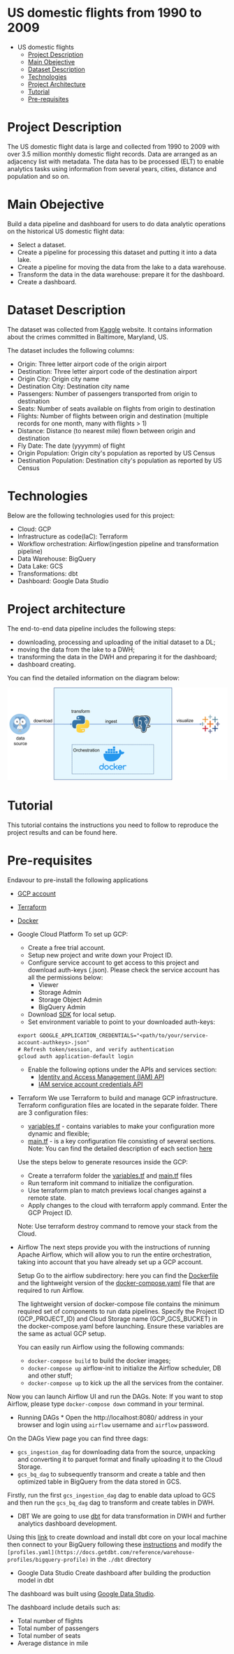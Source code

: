 # US domestic flights from 1990 to 2009
* US domestic flights
  * [Project Description](#project-description)
  * [Main Obejective](#main-objective)
  * [Dataset Description](#data-description)
  * [Technologies](#technologies)
  * [Project Architecture](#project-architecture)
  * [Tutorial](#tutorial)
  * [Pre-requisites](#pre-requisites)

# Project Description
The US domestic flight data is large and collected from 1990 to 2009 with over 3.5 million monthly domestic flight records. Data are arranged as an adjacency list with metadata. The data has to be processed (ELT) to enable analytics tasks using information from several years, cities, distance and population and so on.

# Main Obejective
Build a data pipeline and dashboard for users to do data analytic operations on the historical US domestic flight data:

  * Select a dataset.
  * Create a pipeline for processing this dataset and putting it into a data lake.
  * Create a pipeline for moving the data from the lake to a data warehouse.
  * Transform the data in the data warehouse: prepare it for the dashboard.
  * Create a dashboard.

# Dataset Description
The dataset was collected from [Kaggle](https://www.kaggle.com/datasets/ryanjt/us-domestic-flights-from-1990-to-2009) website. It contains information about the crimes committed in Baltimore, Maryland, US.

The dataset includes the following columns:
  * Origin: Three letter airport code of the origin airport
  * Destination: Three letter airport code of the destination airport
  * Origin City: Origin city name
  * Destination City: Destination city name
  * Passengers: Number of passengers transported from origin to destination
  * Seats: Number of seats available on flights from origin to destination
  * Flights:	Number of flights between origin and destination (multiple records for one month, many with flights > 1)
  * Distance:	Distance (to nearest mile) flown between origin and destination
  * Fly Date:	The date (yyyymm) of flight
  * Origin Population:	Origin city's population as reported by US Census
  * Destination Population:	Destination city's population as reported by US Census 

# Technologies
Below are the following technologies used for this project:

  * Cloud: GCP
  * Infrastructure as code(IaC): Terraform
  * Workflow orchestration: Airflow(ingestion pipeline and transformation pipeline)
  * Data Warehouse: BigQuery
  * Data Lake: GCS
  * Transformations: dbt 
  * Dashboard: Google Data Studio  

# Project architecture
The end-to-end data pipeline includes the following steps:

  * downloading, processing and uploading of the initial dataset to a DL;
  * moving the data from the lake to a DWH;
  * transforming the data in the DWH and preparing it for the dashboard;
  * dashboard creating.

You can find the detailed information on the diagram below:

![](https://github.com/ukokobili/baltimore/blob/main/images/Picture1.png)

# Tutorial
This tutorial contains the instructions you need to follow to reproduce the project results and can be found here.

# Pre-requisites
Endavour to pre-install the following applications
  * [GCP account](https://cloud.google.com/)
  * [Terraform](https://www.terraform.io/downloads)
  * [Docker](https://www.docker.com/products/docker-desktop/)

* Google Cloud Platform
  To set up GCP:

  * Create a free trial account.
  * Setup new project and write down your Project ID.
  * Configure service account to get access to this project and download auth-keys (.json). Please check the service account has all the permissions below:
    * Viewer
    * Storage Admin
    * Storage Object Admin
    * BigQuery Admin
  * Download [SDK](https://cloud.google.com/sdk) for local setup.
  * Set environment variable to point to your downloaded auth-keys:
  ```
  export GOOGLE_APPLICATION_CREDENTIALS="<path/to/your/service-account-authkeys>.json"
  # Refresh token/session, and verify authentication
  gcloud auth application-default login
  
  ```
  * Enable the following options under the APIs and services section:
     * [Identity and Access Management (IAM) API](https://console.cloud.google.com/apis/library/iam.googleapis.com?project=github-hn-1123)
     * [IAM service account credentials API](https://console.cloud.google.com/apis/library/iamcredentials.googleapis.com?project=github-hn-1123)
     
* Terraform
    We use Terraform to build and manage GCP infrastructure. Terraform configuration files are located in the separate folder. There are 3 configuration files:
     * [variables.tf](https://github.com/ukokobili/US_domestic_flights/blob/main/terraform/variables.tf) - contains variables to make your configuration more dynamic and flexible;
     * [main.tf](https://github.com/ukokobili/US_domestic_flights/blob/main/terraform/main.tf) - is a key configuration file consisting of several sections.
     Note: You can find the detailed description of each section [here](https://github.com/DataTalksClub/data-engineering-zoomcamp/blob/main/week_1_basics_n_setup/1_terraform_gcp/1_terraform_overview.md)

     Use the steps below to generate resources inside the GCP:

     * Create a terraform folder the [variables.tf](https://github.com/ukokobili/US_domestic_flights/blob/main/terraform/variables.tf) and [main.tf](https://github.com/ukokobili/US_domestic_flights/blob/main/terraform/main.tf) files 
     * Run terraform init command to initialize the configuration.
     * Use terraform plan to match previews local changes against a remote state.
     * Apply changes to the cloud with terraform apply command.
      Enter the GCP Project ID. 
      
     Note: Use terraform destroy command to remove your stack from the Cloud.

 * Airflow
   The next steps provide you with the instructions of running Apache Airflow, which will allow you to run the entire orchestration, taking into account that you have already set up a GCP account.

   Setup
   Go to the airflow subdirectory: here you can find the [Dockerfile](https://github.com/ukokobili/US_domestic_flights/blob/main/airflow/Dockerfile) and the lightweight version of the [docker-compose.yaml](https://github.com/ukokobili/US_domestic_flights/blob/main/airflow/docker-compose.yaml) file that are required to run Airflow.

   The lightweight version of docker-compose file contains the minimum required set of components to run data pipelines. Specify the Project ID (GCP_PROJECT_ID) and Cloud Storage name (GCP_GCS_BUCKET) in the docker-compose.yaml before launching. Ensure these variables are the same as actual GCP setup.

   You can easily run Airflow using the following commands:

    * ```docker-compose build``` to build the docker images;
    * ```docker-compose up``` airflow-init to initialize the Airflow scheduler, DB and other stuff;
    * ```docker-compose up``` to kick up the all the services from the container.

Now you can launch Airflow UI and run the DAGs.
Note: If you want to stop Airflow, please type ```docker-compose down``` command in your terminal.

* Running DAGs *
Open the http://localhost:8080/ address in your browser and login using ```airflow``` username and ```airflow``` password.

On the DAGs View page you can find three dags:

  * ```gcs_ingestion_dag``` for downloading data from the source, unpacking and converting it to parquet format and finally uploading it to the Cloud Storage.
  * ```gcs_bq_dag``` to subsequently transorm and create a table and then optimized table in BigQuery from the data stored in GCS.

Firstly, run the first ```gcs_ingestion_dag``` dag to enable data upload to GCS and then run the ```gcs_bq_dag``` dag to transform and create tables in DWH. 

* DBT
We are going to use [dbt](https://www.getdbt.com/) for data transformation in DWH and further analytics dashboard development.

Using this [link](https://docs.getdbt.com/dbt-cli/cli-overview) to create download and install dbt core on your local machine then connect to your BigQuery following these [instructions](https://docs.getdbt.com/reference/warehouse-profiles/bigquery-profile) and modify the ```[profiles.yaml](https://docs.getdbt.com/reference/warehouse-profiles/bigquery-profile)``` in the ```./dbt``` directory

* Google Data Studio
Create dashboard after building the production model in dbt

The dashboard was built using [Google Data Studio](https://datastudio.google.com/u/1/reporting/07cb0451-66f3-4d78-b7ed-601d421dbafe/page/HPk0C). 

The dashboard include details such as:

  * Total number of flights
  * Total number of passengers
  * Total number of seats
  * Average distance in mile



